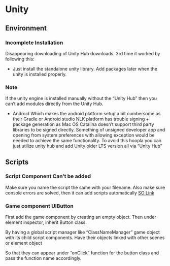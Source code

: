 # Unity

## Environment

### Incomplete Installation

Disappearing downloading of Unity Hub downloads. 3rd time it worked by following this:

- Just install the standalone unity library. Add packages later when the unity is installed properly.

### Note

If the unity engine is installed manually without the “Unity Hub” then you can’t add modules directly from the Unity Hub.

- Android
Which makes the android platform setup a bit cumbersome as their  Gradle or Android studio NLK platform has trouble signing + package generation as Mac OS Catalina doesn’t support third party libraries to be signed directly.
Something of unsigned developer app and opening from system preferences with allowing exception would be needed to achieve the same functionality. To avoid this hoopla you can just utilize unity hub and add Unity older LTS version all via “Unity Hub”

## Scripts

### Script Component Can’t be added

Make sure you name the script the same with your filename.
Also make sure console errors are solved, then it can add scripts automatically
[SO Link](https://stackoverflow.com/questions/51713497/cant-add-script-component-because-the-script-class-cannot-be-found)

### Game component UIButton

First add the game component by creating an empty object.
Then under element inspector, inherit Button class.

By having a global script manager like “ClassNameManager” game object with its child script components.
Have their objects linked with other scenes or element object

So that they can appear under “onClick” function for the button class and pass the function name accordingly.
